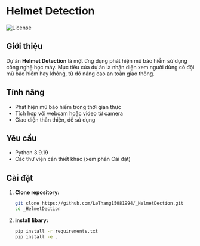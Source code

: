 # Helmet Detection

![License](https://img.shields.io/badge/license-MIT-blue.svg)

## Giới thiệu

Dự án **Helmet Detection** là một ứng dụng phát hiện mũ bảo hiểm sử dụng công nghệ học máy. Mục tiêu của dự án là nhận diện xem người dùng có đội mũ bảo hiểm hay không, từ đó nâng cao an toàn giao thông.

## Tính năng

- Phát hiện mũ bảo hiểm trong thời gian thực
- Tích hợp với webcam hoặc video từ camera
- Giao diện thân thiện, dễ sử dụng

## Yêu cầu

- Python 3.9.19
- Các thư viện cần thiết khác (xem phần Cài đặt)

## Cài đặt

1. **Clone repository:**

   ```bash
   git clone https://github.com/LeThang15081994/_HelmetDection.git
   cd _HelmetDection
2. **install libary:**
   ``` bash
   pip install -r requirements.txt
   pip install -e .

